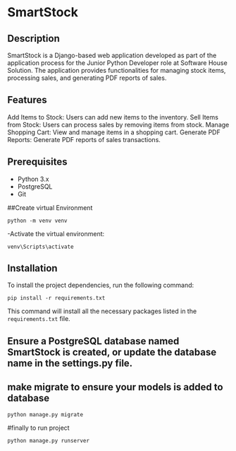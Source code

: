 # SmartStock

## Description
SmartStock is a Django-based web application developed as part of the application process for the Junior Python Developer role at Software House Solution. The application provides functionalities for managing stock items, processing sales, and generating PDF reports of sales.
## Features
Add Items to Stock: Users can add new items to the inventory.
Sell Items from Stock: Users can process sales by removing items from stock.
Manage Shopping Cart: View and manage items in a shopping cart.
Generate PDF Reports: Generate PDF reports of sales transactions.
  ## Prerequisites
- Python 3.x
- PostgreSQL
- Git

##Create virtual Environment
```
python -m venv venv
```
-Activate the virtual environment:
```
venv\Scripts\activate
```

## Installation
To install the project dependencies, run the following command:

```
pip install -r requirements.txt
```

This command will install all the necessary packages listed in the `requirements.txt` file.

## Ensure a PostgreSQL database named SmartStock is created, or update the database name in the settings.py file.

## make migrate to ensure your models is added to database

```
python manage.py migrate
```

#finally to run project 
```
python manage.py runserver
```

